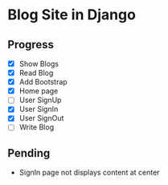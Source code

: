 # Blog Site in Django

## Progress
* [x] Show Blogs
* [x] Read Blog
* [x] Add Bootstrap
* [x] Home page
* [ ] User SignUp
* [x] User SignIn
* [x] User SignOut
* [ ] Write Blog

## Pending
* SignIn page not displays content at center
